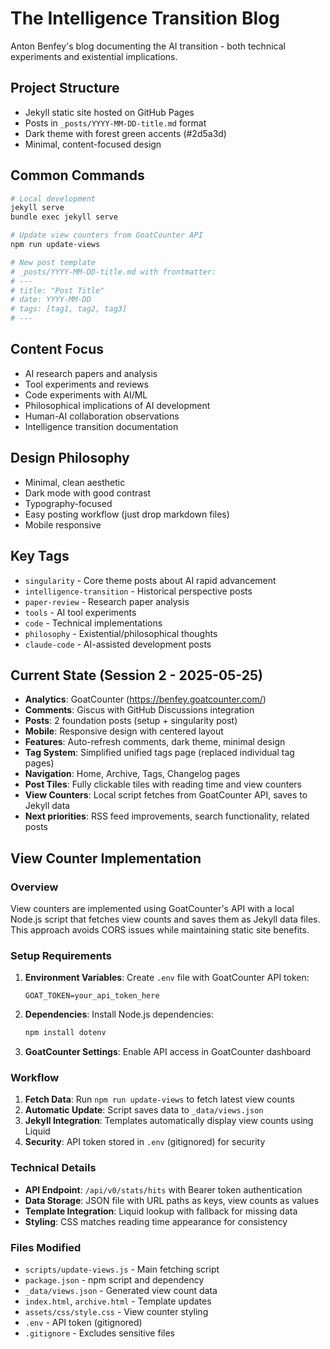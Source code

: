 # The Intelligence Transition Blog

Anton Benfey's blog documenting the AI transition - both technical experiments and existential implications.

## Project Structure

- Jekyll static site hosted on GitHub Pages
- Posts in `_posts/YYYY-MM-DD-title.md` format
- Dark theme with forest green accents (#2d5a3d)
- Minimal, content-focused design

## Common Commands

```bash
# Local development
jekyll serve
bundle exec jekyll serve

# Update view counters from GoatCounter API
npm run update-views

# New post template
# _posts/YYYY-MM-DD-title.md with frontmatter:
# ---
# title: "Post Title"
# date: YYYY-MM-DD
# tags: [tag1, tag2, tag3]
# ---
```

## Content Focus

- AI research papers and analysis
- Tool experiments and reviews
- Code experiments with AI/ML
- Philosophical implications of AI development
- Human-AI collaboration observations
- Intelligence transition documentation

## Design Philosophy

- Minimal, clean aesthetic
- Dark mode with good contrast
- Typography-focused
- Easy posting workflow (just drop markdown files)
- Mobile responsive

## Key Tags

- `singularity` - Core theme posts about AI rapid advancement
- `intelligence-transition` - Historical perspective posts
- `paper-review` - Research paper analysis
- `tools` - AI tool experiments
- `code` - Technical implementations
- `philosophy` - Existential/philosophical thoughts
- `claude-code` - AI-assisted development posts

## Current State (Session 2 - 2025-05-25)

- **Analytics**: GoatCounter (https://benfey.goatcounter.com/)
- **Comments**: Giscus with GitHub Discussions integration
- **Posts**: 2 foundation posts (setup + singularity post)
- **Mobile**: Responsive design with centered layout
- **Features**: Auto-refresh comments, dark theme, minimal design
- **Tag System**: Simplified unified tags page (replaced individual tag pages)
- **Navigation**: Home, Archive, Tags, Changelog pages
- **Post Tiles**: Fully clickable tiles with reading time and view counters
- **View Counters**: Local script fetches from GoatCounter API, saves to Jekyll data
- **Next priorities**: RSS feed improvements, search functionality, related posts

## View Counter Implementation

### Overview

View counters are implemented using GoatCounter's API with a local Node.js script that fetches view counts and saves them as Jekyll data files. This approach avoids CORS issues while maintaining static site benefits.

### Setup Requirements

1. **Environment Variables**: Create `.env` file with GoatCounter API token:

   ```
   GOAT_TOKEN=your_api_token_here
   ```

2. **Dependencies**: Install Node.js dependencies:

   ```bash
   npm install dotenv
   ```

3. **GoatCounter Settings**: Enable API access in GoatCounter dashboard

### Workflow

1. **Fetch Data**: Run `npm run update-views` to fetch latest view counts
2. **Automatic Update**: Script saves data to `_data/views.json`
3. **Jekyll Integration**: Templates automatically display view counts using Liquid
4. **Security**: API token stored in `.env` (gitignored) for security

### Technical Details

- **API Endpoint**: `/api/v0/stats/hits` with Bearer token authentication
- **Data Storage**: JSON file with URL paths as keys, view counts as values
- **Template Integration**: Liquid lookup with fallback for missing data
- **Styling**: CSS matches reading time appearance for consistency

### Files Modified

- `scripts/update-views.js` - Main fetching script
- `package.json` - npm script and dependency
- `_data/views.json` - Generated view count data
- `index.html`, `archive.html` - Template updates
- `assets/css/style.css` - View counter styling
- `.env` - API token (gitignored)
- `.gitignore` - Excludes sensitive files
